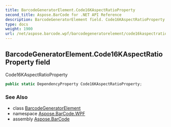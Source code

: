 ```yaml
---
title: BarcodeGeneratorElement.Code16KAspectRatioProperty
second_title: Aspose.BarCode for .NET API Reference
description: BarcodeGeneratorElement field. Code16KAspectRatioProperty
type: docs
weight: 1900
url: /net/aspose.barcode.wpf/barcodegeneratorelement/code16kaspectratioproperty/
---
```

## BarcodeGeneratorElement.Code16KAspectRatioProperty field

Code16KAspectRatioProperty

```csharp
public static DependencyProperty Code16KAspectRatioProperty;
```

### See Also

* class [BarcodeGeneratorElement](../)
* namespace [Aspose.BarCode.WPF](../../barcodegeneratorelement/)
* assembly [Aspose.BarCode](../../../)


